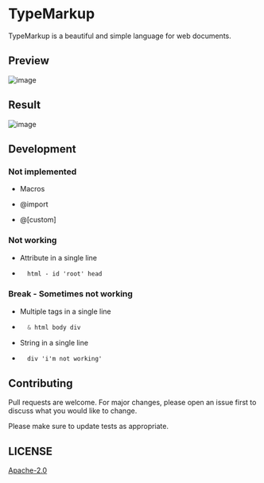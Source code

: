 # **TypeMarkup**

TypeMarkup is a beautiful and simple language for web documents.

## **Preview**

![image](https://user-images.githubusercontent.com/78381898/190880900-34dd2da4-af8e-4165-8346-6993b77429ea.png)

## **Result**

![image](https://user-images.githubusercontent.com/78381898/190880949-b7093267-2751-42d1-9291-cfd3654df293.png)

## **Development**

### **Not implemented**

- Macros

+ @import

+ @[custom]

### **Not working**

- Attribute in a single line

+ ```scss
    html - id 'root' head
    ```

### **Break - Sometimes not working**

- Multiple tags in a single line

+ ```scss
    & html body div
    ```

- String in a single line

+ ```scss
    div 'i'm not working'
    ```

## **Contributing**

Pull requests are welcome. For major changes, please open an issue first to
discuss what you would like to change.

Please make sure to update tests as appropriate.

## **LICENSE**

[Apache-2.0](https://www.apache.org/licenses/)
